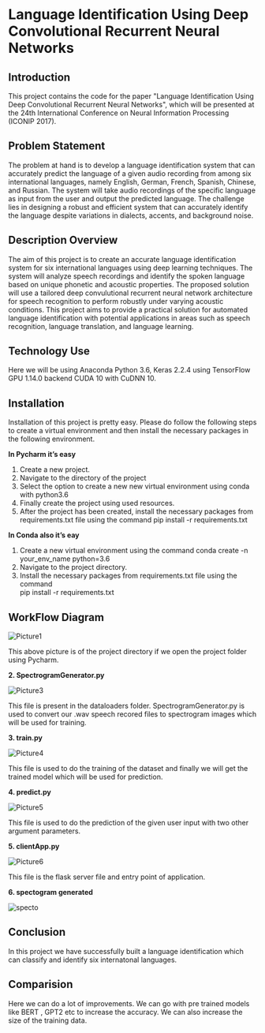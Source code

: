 # Language Identification Using Deep Convolutional Recurrent Neural Networks

## Introduction

This project contains the code for the paper "Language Identification Using Deep Convolutional Recurrent Neural Networks", which will be presented at the 24th International Conference on Neural Information Processing (ICONIP 2017).

## Problem Statement

The problem at hand is to develop a language identification system that can accurately predict the language of a given audio recording from among six international languages, namely English, German, French, Spanish, Chinese, and Russian. The system will take audio recordings of the specific language as input from the user and output the predicted language. The challenge lies in designing a robust and efficient system that can accurately identify the language despite variations in dialects, accents, and background noise.

## Description Overview

The aim of this project is to create an accurate language identification system for six international languages using deep learning techniques. The system will analyze speech recordings and identify the spoken language based on unique phonetic and acoustic properties. The proposed solution will use a tailored deep convulutional recurrent neural network architecture for speech recognition to perform robustly under varying acoustic conditions. This project aims to provide a practical solution for automated language identification with potential applications in areas such as speech recognition, language translation, and language learning.

## Technology Use

Here we will be using Anaconda Python 3.6, Keras 2.2.4 using TensorFlow GPU 1.14.0 backend CUDA 10 with CuDNN 10. 

## Installation

Installation of this project is pretty easy. Please do follow the following steps to create a virtual environment and then install the necessary packages in the following environment.

**In Pycharm it’s easy**

1. Create a new project.
2. Navigate to the directory of the project
3. Select the option to create a new new virtual environment using conda with python3.6
4. Finally create the project using used resources.
5. After the project has been created, install the necessary packages from requirements.txt file using the command pip install -r requirements.txt


**In Conda also it’s eay**

1. Create a new virtual environment using the command
    conda create -n your_env_name python=3.6
2. Navigate to the project directory.
3. Install the necessary packages from requirements.txt file using the command         
pip install -r requirements.txt

## WorkFlow Diagram

![Picture1](https://user-images.githubusercontent.com/78642104/202015195-c0d8b584-0bcc-43c5-8728-faa51118e50e.jpg)



This above picture is of the project directory if we open the project folder using Pycharm. 

**2. SpectrogramGenerator.py**

![Picture3](https://user-images.githubusercontent.com/78642104/202015467-09581a24-6d44-442e-8a91-8b79fb45bad3.jpg)

This file is present in the dataloaders folder. SpectrogramGenerator.py is used to convert our .wav speech recored files to spectrogram images which will be used for training.

**3. train.py**

![Picture4](https://user-images.githubusercontent.com/78642104/202015578-4761cbed-3d0f-4aea-b15a-4992e6e3e1a9.jpg)

This file is used to do the training of the dataset and finally we will get the trained model which will be used for prediction.

**4. predict.py**

![Picture5](https://user-images.githubusercontent.com/78642104/202015750-b7ff9e89-0e72-4c9b-b0ab-082a69e07e6a.jpg)

This file is used to do the prediction of the given user input with two other argument parameters.

**5. clientApp.py**

![Picture6](https://user-images.githubusercontent.com/78642104/202015815-acaf5fbd-f775-4201-b3aa-d984c14384e4.jpg)

This file is the flask server file and entry point of application.

**6. spectogram generated**

![specto](https://user-images.githubusercontent.com/78642104/235299484-9f36b536-7b24-443c-b9df-b658849fcbfa.png)


## Conclusion

In this project we have successfully built a language identification which can classify and identify six internatonal languages.

## Comparision

Here we can do a lot of improvements. We can go with pre trained models like BERT , GPT2 etc to increase the accuracy. We can also increase the size of the training data.









